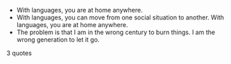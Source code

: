  - With languages, you are at home anywhere.
 - With languages, you can move from one social situation to another. With languages, you are at home anywhere.
 - The problem is that I am in the wrong century to burn things. I am the wrong generation to let it go.

3 quotes